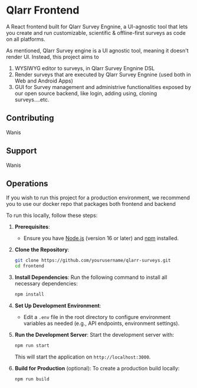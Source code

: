 # Qlarr Frontend
A React frontend built for Qlarr Survey Engnine, a UI-agnostic tool that lets you create and run customizable, scientific & offline-first surveys as code on all platforms.

As mentioned, Qlarr Survey engine is a UI agnostic tool, meaning it doesn't render UI. Instead, this project aims to
1. WYSIWYG editor to surveys, in Qlarr Survey Engnine DSL
2. Render surveys that are executed by Qlarr Survey Engnine (used both in Web and Android Apps)
3. GUI for Survey management and administrive functionalities exposed by our open source backend, like login, adding using, cloning surveys....etc.

## Contributing
Wanis


## Support
Wanis

## Operations
If you wish to run this project for a production environment, we recommend you to use our docker repo that packages both frontend and backend

To run this locally, follow these steps:

1. **Prerequisites**:
   - Ensure you have [Node.js](https://nodejs.org/) (version 16 or later) and [npm](https://www.npmjs.com/) installed.

2. **Clone the Repository**:
   ```bash
   git clone https://github.com/yourusername/qlarr-surveys.git
   cd frontend
   ```

3. **Install Dependencies**:
   Run the following command to install all necessary dependencies:
   ```bash
   npm install
   ```

4. **Set Up Development Environment**:
   - Edit a `.env` file in the root directory to configure environment variables as needed (e.g., API endpoints, environment settings).
   
5. **Run the Development Server**:
   Start the development server with:
   ```bash
   npm run start
   ```
   This will start the application on `http://localhost:3000`.

6. **Build for Production** (optional):
   To create a production build locally:
   ```bash
   npm run build
   ```

